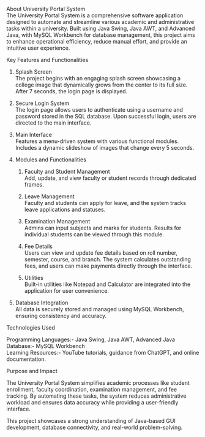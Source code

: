 About University Portal System <br/>
   The University Portal System is a comprehensive software application designed to automate and streamline various academic and administrative tasks within a university. Built using Java Swing, Java AWT, and Advanced Java, with MySQL Workbench for database management, this project aims to enhance operational efficiency, reduce manual effort, and provide an intuitive user experience.

Key Features and Functionalities

1. Splash Screen <br/>
   The project begins with an engaging splash screen showcasing a college image that dynamically grows from the center to its full size. After 7 seconds, the login page is displayed.

2. Secure Login System <br/>
   The login page allows users to authenticate using a username and password stored in the SQL database. Upon successful login, users are directed to the main interface.

3. Main Interface <br/>
   Features a menu-driven system with various functional modules.
   Includes a dynamic slideshow of images that change every 5 seconds.

4. Modules and Functionalities <br/>

   1. Faculty and Student Management <br/>
      Add, update, and view faculty or student records through dedicated frames.

   2. Leave Management <br/>
      Faculty and students can apply for leave, and the system tracks leave applications and statuses.
    
   3. Examination Management <br/>
      Admins can input subjects and marks for students. Results for individual students can be viewed through this module.

   4. Fee Details <br/>
      Users can view and update fee details based on roll number, semester, course, and branch. The system calculates outstanding fees, and users can make payments directly through the interface.

   5. Utilities <br/>
      Built-in utilities like Notepad and Calculator are integrated into the application for user convenience.

5. Database Integration <br/>
      All data is securely stored and managed using MySQL Workbench, ensuring consistency and accuracy.

Technologies Used <br/>

Programming Languages:- Java Swing, Java AWT, Advanced Java <br/>
Database:- MySQL Workbench <br/>
Learning Resources:- YouTube tutorials, guidance from ChatGPT, and online documentation.

Purpose and Impact <br/>

The University Portal System simplifies academic processes like student enrollment, faculty coordination, examination management, and fee tracking. By automating these tasks, the system reduces administrative workload and ensures data accuracy while providing a user-friendly interface.

This project showcases a strong understanding of Java-based GUI development, database connectivity, and real-world problem-solving.
